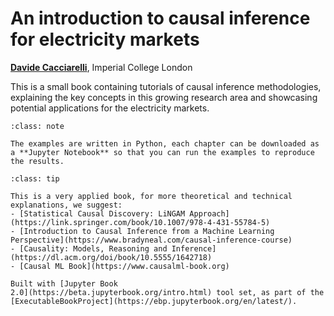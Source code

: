 # An introduction to causal inference for electricity markets


[**Davide Cacciarelli**](https://sites.google.com/view/dcacciarelli), Imperial College London


This is a small book containing tutorials of causal inference methodologies, explaining the key concepts in this growing research area and showcasing potential applications for the electricity markets.


```{admonition} Python
:class: note

The examples are written in Python, each chapter can be downloaded as a **Jupyter Notebook** so that you can run the examples to reproduce the results.
```


```{admonition} Links
:class: tip

This is a very applied book, for more theoretical and technical explanations, we suggest:
- [Statistical Causal Discovery: LiNGAM Approach](https://link.springer.com/book/10.1007/978-4-431-55784-5)
- [Introduction to Causal Inference from a Machine Learning Perspective](https://www.bradyneal.com/causal-inference-course)
- [Causality: Models, Reasoning and Inference](https://dl.acm.org/doi/book/10.5555/1642718)
- [Causal ML Book](https://www.causalml-book.org)

```


```{admonition} $~$
Built with [Jupyter Book
2.0](https://beta.jupyterbook.org/intro.html) tool set, as part of the
[ExecutableBookProject](https://ebp.jupyterbook.org/en/latest/).  
```
